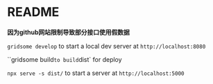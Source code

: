 # README

**因为github网站限制导致部分接口使用假数据**

`gridsome develop` to start a local dev server at `http://localhost:8080`

``gridsome build` to build `dist` for deploy

`npx serve -s dist/` to start a server at `http://localhost:5000`

